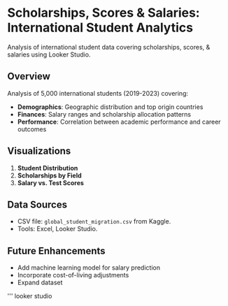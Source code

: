 # Scholarships, Scores & Salaries: International Student Analytics

Analysis of international student data covering scholarships, scores, & salaries using Looker Studio.
## Overview  
Analysis of 5,000 international students (2019-2023) covering:  
- **Demographics**: Geographic distribution and top origin countries  
- **Finances**: Salary ranges and scholarship allocation patterns  
- **Performance**: Correlation between academic performance and career outcomes  
 

## Visualizations  
1. **Student Distribution**  
2. **Scholarships by Field**  
3. **Salary vs. Test Scores**  

## Data Sources  
- CSV file: `global_student_migration.csv` from Kaggle.  
- Tools: Excel, Looker Studio.

## Future Enhancements  
- Add machine learning model for salary prediction  
- Incorporate cost-of-living adjustments  
- Expand dataset

''' looker studio
